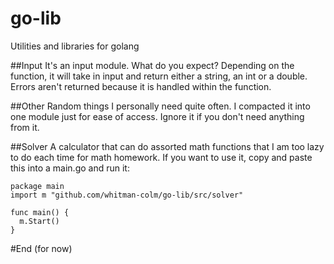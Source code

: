 # go-lib
Utilities and libraries for golang

##Input
It's an input module. What do you expect?  Depending on the function,
it will take in input and return either a string, an int or a double.
Errors aren't returned because it is handled within the function.

##Other
Random things I personally need quite often. I compacted it into one
module just for ease of access. Ignore it if you don't need anything
from it.

##Solver
A calculator that can do assorted math functions that I am too lazy to
do each time for math homework. If you want to use it, copy and paste
this into a main.go and run it:

    package main
    import m "github.com/whitman-colm/go-lib/src/solver"

    func main() {
      m.Start()
    }

#End (for now)

